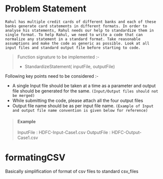 Problem Statement
=================

    Rahul has multiple credit cards of different banks and each of these banks generate card statements in different formats. In order to analyse his statements, Rahul needs our help to standardize them in single format. To help Rahul, we need to write a code that can normalize any statement in a standard format. Take reasonable assumptions and make the code as generic as possible. Look at all input files and standard output file before starting to code.

>Function signature to be implemented :-
> - StandardizeStatement( inputFile, outputFile)

Following key points need to be considered :-

 * A single Input file should be taken at a time as a parameter and output file should be generated for the same. `(Input/Output files should not be merged)`
 * While submitting the code, please attach all the four output files
 * Output file name should be as per input file name. `(Example of Input and output file name convention is given below for reference)`

> #### Example
> InputFile : HDFC-Input-Case1.csv
> OutputFile : HDFC-Output-Case1.csv

# formatingCSV
Basically simplification of format of csv files to standard csv_files
